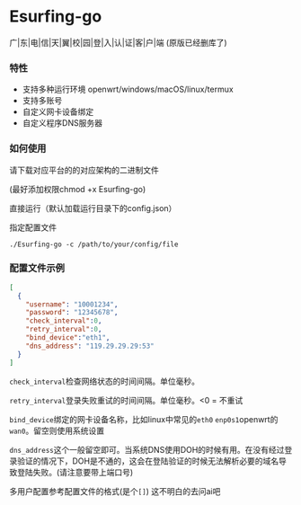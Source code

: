 # Esurfing-go
广|东|电|信|天|翼|校|园|登|入|认|证|客|户|端
(原版已经删库了)

### 特性

- 支持多种运行环境 openwrt/windows/macOS/linux/termux
- 支持多账号
- 自定义网卡设备绑定
- 自定义程序DNS服务器

### 如何使用

请下载对应平台的的对应架构的二进制文件

(最好添加权限chmod +x Esurfing-go)

直接运行（默认加载运行目录下的config.json）

指定配置文件
```shell
./Esurfing-go -c /path/to/your/config/file
```

### 配置文件示例
```json
[
  {
    "username": "10001234",
    "password": "12345678",
    "check_interval":0,
    "retry_interval":0,
    "bind_device":"eth1",
    "dns_address": "119.29.29.29:53"
  }
]
```

`check_interval`检查网络状态的时间间隔。单位毫秒。

`retry_interval`登录失败重试的时间间隔。单位毫秒。<0 = 不重试

`bind_device`绑定的网卡设备名称，比如linux中常见的`eth0` `enp0s1`openwrt的`wan0`。留空则使用系统设置

`dns_address`这个一般留空即可。当系统DNS使用DOH的时候有用。在没有经过登录验证的情况下，DOH是不通的，这会在登陆验证的时候无法解析必要的域名导致登陆失败。(请注意要带上端口号)

多用户配置参考配置文件的格式(是个`[]`) 这不明白的去问ai吧
